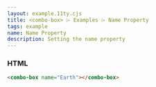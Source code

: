 ```yaml
---
layout: example.11ty.cjs
title: <combo-box> ⌲ Examples ⌲ Name Property
tags: example
name: Name Property
description: Setting the name property
---
```


<combo-box name="Earth"></combo-box>

<h3>HTML</h3>

```html
<combo-box name="Earth"></combo-box>
```
